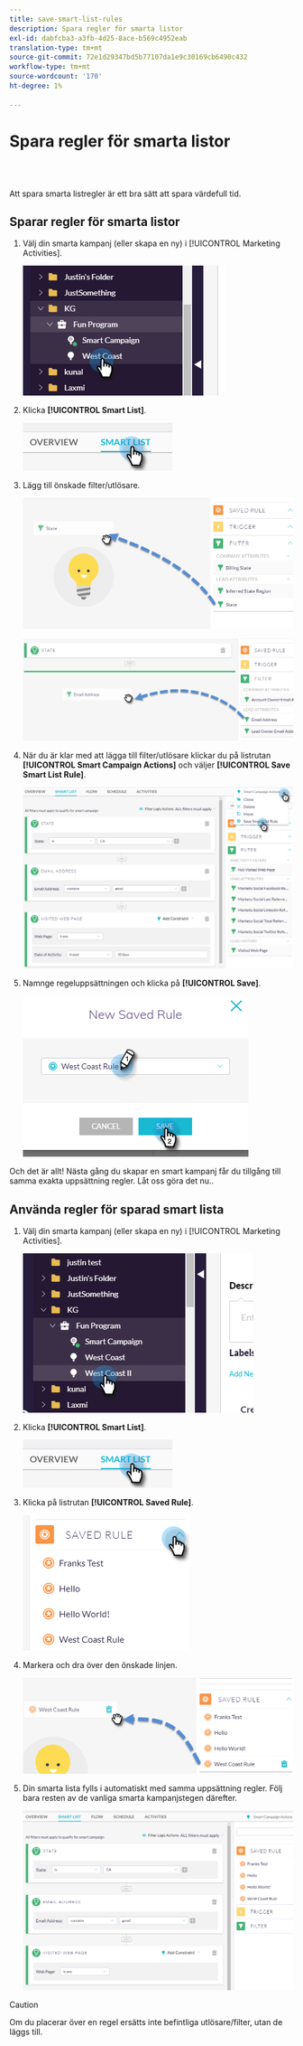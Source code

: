 ```yaml
---
title: save-smart-list-rules
description: Spara regler för smarta listor
exl-id: dabfcba3-a3fb-4d25-8ace-b569c4952eab
translation-type: tm+mt
source-git-commit: 72e1d29347bd5b77107da1e9c30169cb6490c432
workflow-type: tm+mt
source-wordcount: '170'
ht-degree: 1%

---
```


# Spara regler för smarta listor

<br> 

Att spara smarta listregler är ett bra sätt att spara värdefull tid.

## Sparar regler för smarta listor

1. Välj din smarta kampanj (eller skapa en ny) i [!UICONTROL Marketing Activities].

   ![Bild ett](/help/sky/assets/smart-lists-and-static-lists/save-smart-list-rules/save-smart-list-rules-1.png)

1. Klicka **[!UICONTROL Smart List]**.

   ![Bild två](/help/sky/assets/smart-lists-and-static-lists/save-smart-list-rules/save-smart-list-rules-2.png)

1. Lägg till önskade filter/utlösare.

   ![Bild tre](/help/sky/assets/smart-lists-and-static-lists/save-smart-list-rules/save-smart-list-rules-3.png)

   ![Bild fyra](/help/sky/assets/smart-lists-and-static-lists/save-smart-list-rules/save-smart-list-rules-4.png)

1. När du är klar med att lägga till filter/utlösare klickar du på listrutan **[!UICONTROL Smart Campaign Actions]** och väljer **[!UICONTROL Save Smart List Rule]**.

   ![Bild fem](/help/sky/assets/smart-lists-and-static-lists/save-smart-list-rules/save-smart-list-rules-5.png)

1. Namnge regeluppsättningen och klicka på **[!UICONTROL Save]**.

   ![Bild sex](/help/sky/assets/smart-lists-and-static-lists/save-smart-list-rules/save-smart-list-rules-6.png)

Och det är allt! Nästa gång du skapar en smart kampanj får du tillgång till samma exakta uppsättning regler. Låt oss göra det nu..

## Använda regler för sparad smart lista

1. Välj din smarta kampanj (eller skapa en ny) i [!UICONTROL Marketing Activities].

   ![Bild sju](/help/sky/assets/smart-lists-and-static-lists/save-smart-list-rules/save-smart-list-rules-7.png)

1. Klicka **[!UICONTROL Smart List]**.

   ![Bild åtta](/help/sky/assets/smart-lists-and-static-lists/save-smart-list-rules/save-smart-list-rules-8.png)

1. Klicka på listrutan **[!UICONTROL Saved Rule]**.

   ![Bild nio](/help/sky/assets/smart-lists-and-static-lists/save-smart-list-rules/save-smart-list-rules-9.png)

1. Markera och dra över den önskade linjen.

   ![Bild tio](/help/sky/assets/smart-lists-and-static-lists/save-smart-list-rules/save-smart-list-rules-10.png)

1. Din smarta lista fylls i automatiskt med samma uppsättning regler. Följ bara resten av de vanliga smarta kampanjstegen därefter.

   ![Bild elva](/help/sky/assets/smart-lists-and-static-lists/save-smart-list-rules/save-smart-list-rules-11.png)

>[!CAUTION]
>
>Om du placerar över en regel ersätts inte befintliga utlösare/filter, utan de läggs till.
